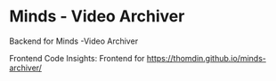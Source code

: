 # Minds - Video Archiver

Backend for Minds -Video Archiver

Frontend Code Insights: Frontend for https://thomdin.github.io/minds-archiver/